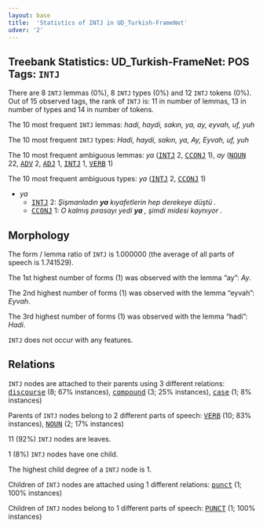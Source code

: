 ```yaml
---
layout: base
title:  'Statistics of INTJ in UD_Turkish-FrameNet'
udver: '2'
---
```


## Treebank Statistics: UD_Turkish-FrameNet: POS Tags: `INTJ`

There are 8 `INTJ` lemmas (0%), 8 `INTJ` types (0%) and 12 `INTJ` tokens (0%).
Out of 15 observed tags, the rank of `INTJ` is: 11 in number of lemmas, 13 in number of types and 14 in number of tokens.

The 10 most frequent `INTJ` lemmas: <em>hadi, haydi, sakın, ya, ay, eyvah, uf, yuh</em>

The 10 most frequent `INTJ` types:  <em>Hadi, haydi, sakın, ya, Ay, Eyvah, uf, yuh</em>

The 10 most frequent ambiguous lemmas: <em>ya</em> (<tt><a href="tr_framenet-pos-INTJ.html">INTJ</a></tt> 2, <tt><a href="tr_framenet-pos-CCONJ.html">CCONJ</a></tt> 1), <em>ay</em> (<tt><a href="tr_framenet-pos-NOUN.html">NOUN</a></tt> 22, <tt><a href="tr_framenet-pos-ADV.html">ADV</a></tt> 2, <tt><a href="tr_framenet-pos-ADJ.html">ADJ</a></tt> 1, <tt><a href="tr_framenet-pos-INTJ.html">INTJ</a></tt> 1, <tt><a href="tr_framenet-pos-VERB.html">VERB</a></tt> 1)

The 10 most frequent ambiguous types:  <em>ya</em> (<tt><a href="tr_framenet-pos-INTJ.html">INTJ</a></tt> 2, <tt><a href="tr_framenet-pos-CCONJ.html">CCONJ</a></tt> 1)


* <em>ya</em>
  * <tt><a href="tr_framenet-pos-INTJ.html">INTJ</a></tt> 2: <em>Şişmanladın <b>ya</b> kıyafetlerin hep derekeye düştü .</em>
  * <tt><a href="tr_framenet-pos-CCONJ.html">CCONJ</a></tt> 1: <em>O kalmış pırasayı yedi <b>ya</b> , şimdi midesi kaynıyor .</em>

## Morphology

The form / lemma ratio of `INTJ` is 1.000000 (the average of all parts of speech is 1.741529).

The 1st highest number of forms (1) was observed with the lemma “ay”: <em>Ay</em>.

The 2nd highest number of forms (1) was observed with the lemma “eyvah”: <em>Eyvah</em>.

The 3rd highest number of forms (1) was observed with the lemma “hadi”: <em>Hadi</em>.

`INTJ` does not occur with any features.


## Relations

`INTJ` nodes are attached to their parents using 3 different relations: <tt><a href="tr_framenet-dep-discourse.html">discourse</a></tt> (8; 67% instances), <tt><a href="tr_framenet-dep-compound.html">compound</a></tt> (3; 25% instances), <tt><a href="tr_framenet-dep-case.html">case</a></tt> (1; 8% instances)

Parents of `INTJ` nodes belong to 2 different parts of speech: <tt><a href="tr_framenet-pos-VERB.html">VERB</a></tt> (10; 83% instances), <tt><a href="tr_framenet-pos-NOUN.html">NOUN</a></tt> (2; 17% instances)

11 (92%) `INTJ` nodes are leaves.

1 (8%) `INTJ` nodes have one child.

The highest child degree of a `INTJ` node is 1.

Children of `INTJ` nodes are attached using 1 different relations: <tt><a href="tr_framenet-dep-punct.html">punct</a></tt> (1; 100% instances)

Children of `INTJ` nodes belong to 1 different parts of speech: <tt><a href="tr_framenet-pos-PUNCT.html">PUNCT</a></tt> (1; 100% instances)

